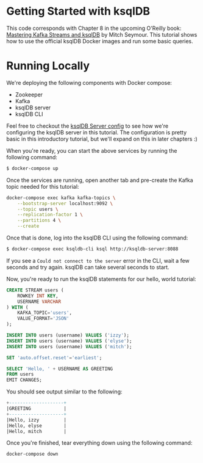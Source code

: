 # Getting Started with ksqlDB
This code corresponds with Chapter 8 in the upcoming O'Reilly book: [Mastering Kafka Streams and ksqlDB][book] by Mitch Seymour. This tutorial shows how to use the official ksqlDB Docker images and run some basic queries.

[book]: https://www.kafka-streams-book.com/

# Running Locally
We're deploying the following components with Docker compose:

- Zookeeper
- Kafka
- ksqlDB server
- ksqlDB CLI

Feel free to checkout the [ksqlDB Server config][ksqldb-server-config] to see how we're configuring the ksqlDB server in this tutorial. The configuration is pretty basic in this introductory tutorial, but we'll expand on this in later chapters :)

[ksqldb-server-config]: files/ksqldb-server/ksql-server.properties

When you're ready, you can start the above services by running the following command:

```sh
$ docker-compose up
```

[ksqldb-server-config]: files/ksqldb-server/ksql-server.properties
[connect-config]: files/ksqldb-server/connect.properties

Once the services are running, open another tab and pre-create the Kafka topic needed for this tutorial:

```sh
docker-compose exec kafka kafka-topics \
    --bootstrap-server localhost:9092 \
    --topic users \
    --replication-factor 1 \
    --partitions 4 \
    --create
```

Once that is done, log into the ksqlDB CLI using the following command:

```sh
$ docker-compose exec ksqldb-cli ksql http://ksqldb-server:8088
```

If you see a `Could not connect to the server` error in the CLI, wait a few seconds and try again. ksqlDB can take several seconds to start.

Now, you're ready to run the ksqlDB statements for our hello, world tutorial:

```sql
CREATE STREAM users (
    ROWKEY INT KEY,
    USERNAME VARCHAR
) WITH (
    KAFKA_TOPIC='users',
    VALUE_FORMAT='JSON'
);

INSERT INTO users (username) VALUES ('izzy');
INSERT INTO users (username) VALUES ('elyse');
INSERT INTO users (username) VALUES ('mitch');

SET 'auto.offset.reset'='earliest';

SELECT 'Hello, ' + USERNAME AS GREETING
FROM users
EMIT CHANGES;
```

You should see output similar to the following:

```sql
+--------------------+
|GREETING            |
+--------------------+
|Hello, izzy         |
|Hello, elyse        |
|Hello, mitch        |
```

Once you're finished, tear everything down using the following command:

```sh
docker-compose down
```
